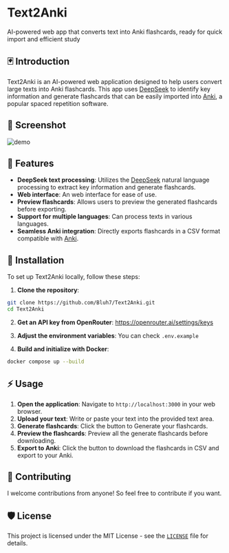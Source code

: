 ﻿# Text2Anki
AI-powered web app that converts text into Anki flashcards, ready for quick import and efficient study

## 🃏 Introduction
Text2Anki is an AI-powered web application designed to help users convert large texts into Anki flashcards. This app uses [DeepSeek](https://www.deepseek.com) to identify key information and generate flashcards that can be easily imported into [Anki](https://apps.ankiweb.net), a popular spaced repetition software.

## 📸 Screenshot
![demo](https://i.imgur.com/YmcZH75.png)

## 🚀 Features
- **DeepSeek text processing**: Utilizes the [DeepSeek](https://www.deepseek.com) natural language processing to extract key information and generate flashcards.
- **Web interface**: An web interface for ease of use.
- **Preview flashcards**: Allows users to preview the generated flashcards before exporting.
- **Support for multiple languages**: Can process texts in various languages.
- **Seamless Anki integration**: Directly exports flashcards in a CSV format compatible with [Anki](https://apps.ankiweb.net).

## 🔧 Installation
To set up Text2Anki locally, follow these steps:

1. **Clone the repository**:
```bash
git clone https://github.com/Bluh7/Text2Anki.git
cd Text2Anki
```

2. **Get an API key from OpenRouter**: https://openrouter.ai/settings/keys

2. **Adjust the environment variables**: You can check `.env.example`

3. **Build and initialize with Docker**:
```bash
docker compose up --build
```
## ⚡ Usage

1. **Open the application**: Navigate to `http://localhost:3000` in your web browser.
2. **Upload your text**: Write or paste your text into the provided text area.
3. **Generate flashcards**: Click the button to Generate your flashcards.
4. **Preview the flashcards**: Preview all the generate flashcards before downloading.
5. **Export to Anki**: Click the button to download the flashcards in CSV and export to your Anki.

## 🤝 Contributing
I welcome contributions from anyone! So feel free to contribute if you want.

## 🛡️ License
This project is licensed under the MIT License - see the [`LICENSE`](LICENSE) file for details.
